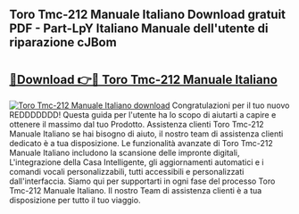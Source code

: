 ## Toro Tmc-212 Manuale Italiano Download gratuit PDF - Part-LpY Italiano Manuale dell'utente di riparazione cJBom

# <h2><a href="http://dfffngx.blite.top/?on=Toro+Tmc-212+Manuale+Italiano">🔗Download 👉🔴 Toro Tmc-212 Manuale Italiano</a></h2>

[![Toro Tmc-212 Manuale Italiano download](https://i.imgur.com/lujVjoI.png)](http://dfffngx.blite.top/?on=Toro+Tmc-212+Manuale+Italiano)
Congratulazioni per il tuo nuovo REDDDDDDD! Questa guida per l'utente ha lo scopo di aiutarti a capire e ottenere il massimo dal tuo Prodotto. Assistenza clienti Toro Tmc-212 Manuale Italiano se hai bisogno di aiuto, il nostro team di assistenza clienti dedicato è a tua disposizione. Le funzionalità avanzate di Toro Tmc-212 Manuale Italiano includono la scansione delle impronte digitali, L'integrazione della Casa Intelligente, gli aggiornamenti automatici e i comandi vocali personalizzabili, tutti accessibili e personalizzati dall'interfaccia. Siamo qui per supportarti in ogni fase del processo Toro Tmc-212 Manuale Italiano. Il nostro Team di assistenza clienti è a tua disposizione per tutto il tuo viaggio.
